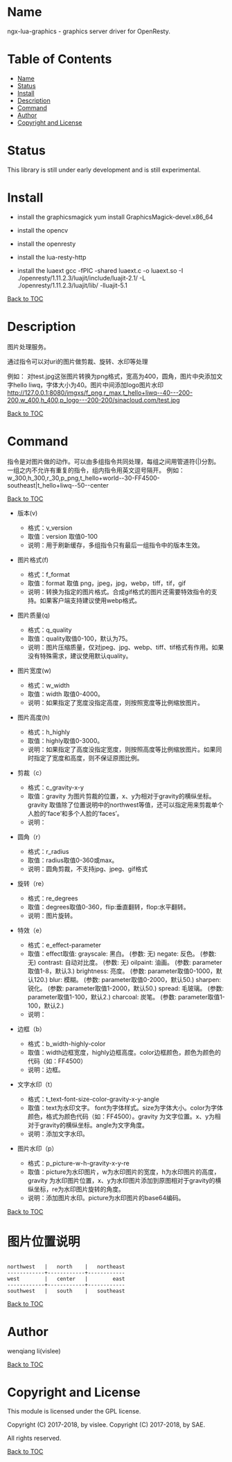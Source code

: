 Name
=================

ngx-lua-graphics  -  graphics server driver for OpenResty.


Table of Contents
=================
* [Name](#name)
* [Status](#status)
* [Install](#install)
* [Description](#description)
* [Command](#command)
* [Author](#author)
* [Copyright and License](#copyright-and-license)

Status
======

This library is still under early development and is still experimental.


Install
=========

+ install the graphicsmagick
  yum install GraphicsMagick-devel.x86_64

+ install the opencv

+ install the openresty

+ install the lua-resty-http

+ install the luaext
  gcc -fPIC -shared luaext.c -o luaext.so -I ./openresty/1.11.2.3/luajit/include/luajit-2.1/ -L ./openresty/1.11.2.3/luajit/lib/ -lluajit-5.1

[Back to TOC](#table-of-contents)

Description
===========

图片处理服务。

通过指令可以对uri的图片做剪裁、旋转、水印等处理

例如： 对test.jpg这张图片转换为png格式，宽高为400，圆角，图片中央添加文字hello liwq，字体大小为40。图片中间添加logo图片水印
http://127.0.0.1:8080/imgxs/f_png,r_max,t_hello+liwq--40---200-200,w_400,h_400,p_logo---200-200/sinacloud.com/test.jpg

[Back to TOC](#table-of-contents)

Command
=========

指令是对图片做的动作。可以由多组指令共同处理，每组之间用管道符(|)分割。
一组之内不允许有重复的指令，组内指令用英文逗号隔开。
例如：w_300,h_300,r_30,p_png,t_hello+world--30-FF4500-southeast|t_hello+liwq--50--center

[Back to TOC](#table-of-contents)

+ 版本(v)

  - 格式：v_version
  - 取值：version 取值0-100
  - 说明：用于刷新缓存，多组指令只有最后一组指令中的版本生效。


+ 图片格式(f)

  - 格式：f_format
  - 取值：format 取值 png，jpeg，jpg，webp，tiff，tif，gif
  - 说明：转换为指定的图片格式。合成gif格式的图片还需要特效指令的支持。如果客户端支持建议使用webp格式。


+ 图片质量(q)

  - 格式：q_quality
  - 取值：quality取值0-100，默认为75。
  - 说明：图片压缩质量，仅对jpeg、jpg、webp、tiff、tif格式有作用。如果没有特殊需求，建议使用默认quality。


+ 图片宽度(w)

  - 格式：w_width
  - 取值：width 取值0-4000。
  - 说明：如果指定了宽度没指定高度，则按照宽度等比例缩放图片。

+ 图片高度(h)

  - 格式：h_highly
  - 取值：highly取值0-3000。
  - 说明：如果指定了高度没指定宽度，则按照高度等比例缩放图片。如果同时指定了宽度和高度，则不保证原图比例。


+ 剪裁（c）

  - 格式：c_gravity-x-y
  - 取值：gravity 为图片剪裁的位置，x、y为相对于gravity的横纵坐标。gravity 取值除了位置说明中的northwest等值，还可以指定用来剪裁单个人脸的’face’和多个人脸的’faces’。
  - 说明：


+ 圆角（r）

  - 格式：r_radius
  - 取值：radius取值0-360或max。
  - 说明：圆角剪裁，不支持jpg、jpeg、gif格式


+ 旋转（re）

  - 格式：re_degrees
  - 取值：degrees取值0-360，flip:垂直翻转，flop:水平翻转。
  - 说明：图片旋转。

+ 特效（e）

  - 格式：e_effect-parameter
  - 取值：effect取值:
        grayscale: 黑白。 (参数: 无)
        negate: 反色。 (参数: 无)
        contrast: 自动对比度。 (参数: 无)
        oilpaint: 油画。 (参数: parameter取值1-8，默认3.)
        brightness: 亮度。 (参数: parameter取值0-1000，默认120.)
        blur: 模糊。 (参数: parameter取值0-2000，默认50.)
        sharpen: 锐化。 (参数: parameter取值1-2000，默认50.)
        spread: 毛玻璃。 (参数: parameter取值1-100，默认2.)
        charcoal: 炭笔。 (参数: parameter取值1-100，默认2.)
  - 说明：

+ 边框（b）

  - 格式：b_width-highly-color
  - 取值：width边框宽度，highly边框高度。color边框颜色，颜色为颜色的代码（如：FF4500）
  - 说明：边框。


+ 文字水印（t）

  - 格式：t_text-font-size-color-gravity-x-y-angle
  - 取值：text为水印文字。 font为字体样式。size为字体大小。color为字体颜色，格式为颜色代码（如：FF4500）。gravity 为文字位置。x、y为相对于gravity的横纵坐标。angle为文字角度。
  - 说明：添加文字水印。


+ 图片水印（p）

  - 格式：p_picture-w-h-gravity-x-y-re
  - 取值：picture为水印图片，w为水印图片的宽度，h为水印图片的高度，gravity 为水印图片位置，x、y为水印图片添加到原图相对于gravity的横纵坐标，re为水印图片旋转的角度。
  - 说明：添加图片水印。picture为水印图片的base64编码。

[Back to TOC](#table-of-contents)

图片位置说明
===========

  ```

  northwest   |   north    |   northeast
  ------------+------------+------------
  west        |   center   |        east 
  ------------+------------+------------
  southwest   |   south    |   southeast

  ```

[Back to TOC](#table-of-contents)


Author
=======

wenqiang li(vislee)

[Back to TOC](#table-of-contents)


Copyright and License
=====================

This module is licensed under the GPL license.

Copyright (C) 2017-2018, by vislee.
Copyright (C) 2017-2018, by SAE.

All rights reserved.

[Back to TOC](#table-of-contents)
